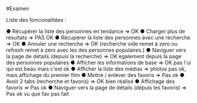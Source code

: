 #Examen

Liste des foncionalitées :

● Récupérer la liste des personnes en tendance => OK
● Charger plus de résultats => PAS OK
● Récupérer la liste des personnes avec une recherche => OK
● Annuler une recherche => OK (recherche vide remet à zero ou refresh remet à zero avec les des personnes populaires.)
● Naviguer vers la page de détails (depuis la recherche) => OK egalement depuis la page des personnes populaires
● Afficher les informations de base => OK pas l'ui qui est beau mais c'est ok
● Afficher la liste des médias => photos pas ok, mais affichage du premier film
● Mettre / enlever des favoris => Pas ok
● Avoir 2 tabs (recherche et favoris) => OK bien réalisé
● Affichage des favoris => Pas ok
● Naviguer vers la page de détails (depuis les favoris) => Pas ok vu que fav pas fait
